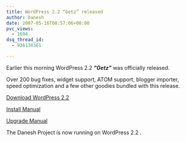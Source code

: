 ```yaml
---
title: WordPress 2.2 “Getz” released
author: Danesh
date: 2007-05-16T08:57:06+00:00
pvc_views:
  - 1694
dsq_thread_id:
  - 936138361

---
```

Earlier this morning WordPress 2.2 _**"Getz"**_ was officially released.

Over 200 bug fixes, widget support, ATOM support, blogger importer, speed optimization and a few other goodies bundled with this release.

[Download WordPress 2.2][1]

[Install Manual][2]

[Upgrade Manual][3] 

The Danesh Project is now running on WordPress 2.2 .

 [1]: http://wordpress.org/download/
 [2]: http://codex.wordpress.org/Installing_WordPress
 [3]: http://codex.wordpress.org/Upgrading_WordPress